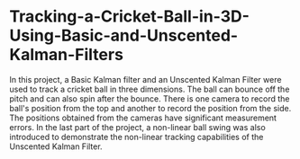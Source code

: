 # Tracking-a-Cricket-Ball-in-3D-Using-Basic-and-Unscented-Kalman-Filters
In this project, a Basic Kalman filter and an Unscented Kalman Filter were used to track a cricket ball in three dimensions. 
The ball can bounce off the pitch and can also spin after the bounce. There is one camera to record the ball's position from the top and another 
to record the position from the side. The positions obtained from the cameras have significant measurement errors. 
In the last part of the project, a non-linear ball swing was also introduced to demonstrate the non-linear tracking 
capabilities of the Unscented Kalman Filter.
